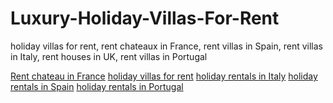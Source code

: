 # Luxury-Holiday-Villas-For-Rent
holiday villas for rent, rent chateaux in France, rent villas in Spain, rent villas in Italy, rent houses in UK, rent villas in Portugal

<a href="https://excellenceluxuryvillas.com">Rent chateau in France</a>
<a href="https://excellenceluxuryvillas.com">holiday villas for rent</a>
<a href="https://excellenceluxuryvillas.com">holiday rentals in Italy</a>
<a href="https://excellenceluxuryvillas.com">holiday rentals in Spain</a>
<a href="https://excellenceluxuryvillas.com">holiday rentals in Portugal</a>
